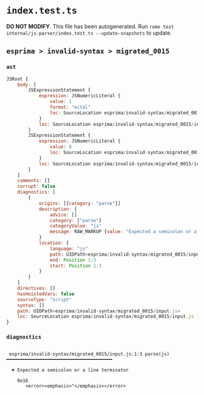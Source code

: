 # `index.test.ts`

**DO NOT MODIFY**. This file has been autogenerated. Run `rome test internal/js-parser/index.test.ts --update-snapshots` to update.

## `esprima > invalid-syntax > migrated_0015`

### `ast`

```javascript
JSRoot {
	body: [
		JSExpressionStatement {
			expression: JSNumericLiteral {
				value: 1
				format: "octal"
				loc: SourceLocation esprima/invalid-syntax/migrated_0015/input.js 1:0-1:3
			}
			loc: SourceLocation esprima/invalid-syntax/migrated_0015/input.js 1:0-1:3
		}
		JSExpressionStatement {
			expression: JSNumericLiteral {
				value: 8
				loc: SourceLocation esprima/invalid-syntax/migrated_0015/input.js 1:3-1:4
			}
			loc: SourceLocation esprima/invalid-syntax/migrated_0015/input.js 1:3-1:4
		}
	]
	comments: []
	corrupt: false
	diagnostics: [
		{
			origins: [{category: "parse"}]
			description: {
				advice: []
				category: ["parse"]
				categoryValue: "js"
				message: RAW_MARKUP {value: "Expected a semicolon or a line terminator"}
			}
			location: {
				language: "js"
				path: UIDPath<esprima/invalid-syntax/migrated_0015/input.js>
				end: Position 1:3
				start: Position 1:3
			}
		}
	]
	directives: []
	hasHoistedVars: false
	sourceType: "script"
	syntax: []
	path: UIDPath<esprima/invalid-syntax/migrated_0015/input.js>
	loc: SourceLocation esprima/invalid-syntax/migrated_0015/input.js 1:0-2:0
}
```

### `diagnostics`

```

 esprima/invalid-syntax/migrated_0015/input.js:1:3 parse(js) ━━━━━━━━━━━━━━━━━━━━━━━━━━━━━━━━━━━━━━━

  ✖ Expected a semicolon or a line terminator

    0o18
       <error><emphasis>^</emphasis></error>


```
